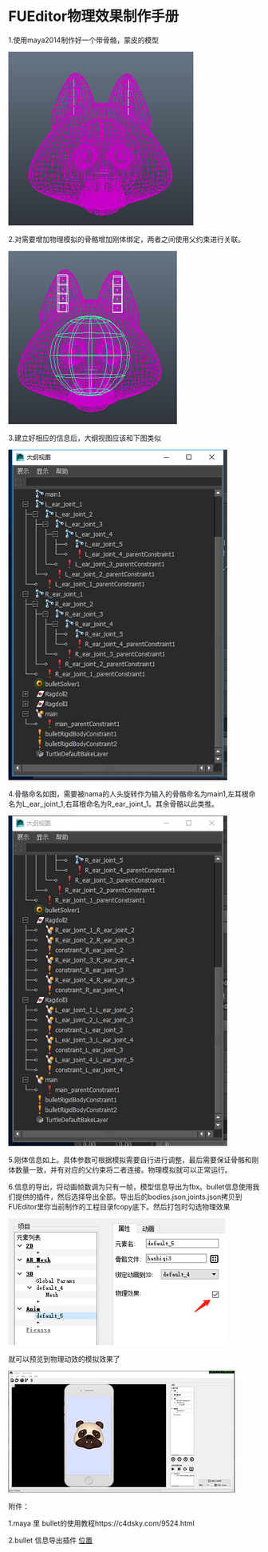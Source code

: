 # FUEditor物理效果制作手册

1.使用maya2014制作好一个带骨骼，蒙皮的模型

![b_bones](./img/b_bones.png)

2.对需要增加物理模拟的骨骼增加刚体绑定，两者之间使用父约束进行关联。

![b_physical](./img/b_physical.png)

3.建立好相应的信息后，大纲视图应该和下图类似

![b_ginfo](./img/b_ginfo.png)

4.骨骼命名如图，需要被nama的人头旋转作为输入的骨骼命名为main1,左耳根命名为L_ear_joint_1,右耳根命名为R_ear_joint_1。其余骨骼以此类推。

![b_rigid](./img/b_rigid.png)

5.刚体信息如上。具体参数可根据模拟需要自行进行调整，最后需要保证骨骼和刚体数量一致，并有对应的父约束将二者连接。物理模拟就可以正常运行。

6.信息的导出，将动画帧数调为只有一帧，模型信息导出为fbx。bullet信息使用我们提供的插件，然后选择导出全部。导出后的bodies.json,joints.json拷贝到FUEditor里你当前制作的工程目录fcopy底下。然后打包时勾选物理效果

![b_fu](./img/b_fu.png)

就可以预览到物理动效的模拟效果了

![douniuquan1](./img/douniuquan1.gif)

附件：

1.maya 里 bullet的使用教程https://c4dsky.com/9524.html

2.bullet 信息导出插件 [位置](../ref/MayaPlugin_bullet_.mll)

